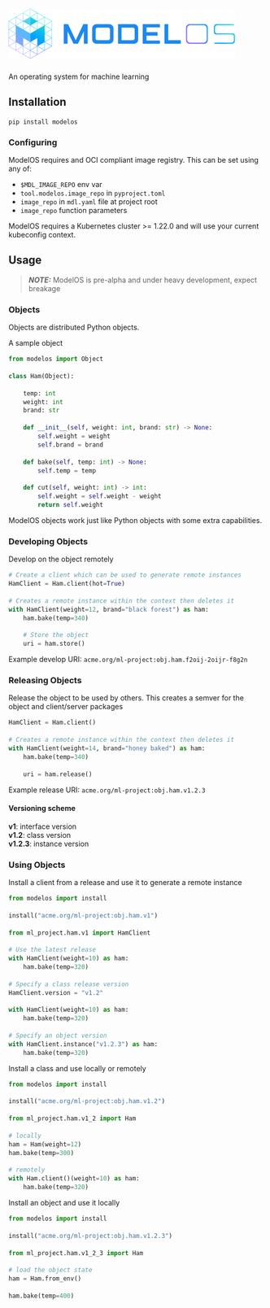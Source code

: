 # ![logo](./static/L_blue.svg)
An operating system for machine learning

## Installation
```
pip install modelos
```
### Configuring

ModelOS requires and OCI compliant image registry. This can be set using any of:

* `$MDL_IMAGE_REPO` env var
* `tool.modelos.image_repo` in `pyproject.toml`
* `image_repo` in `mdl.yaml` file at project root
* `image_repo` function parameters

ModelOS requires a Kubernetes cluster >= 1.22.0 and will use your current kubeconfig context.

## Usage

> **_NOTE:_**  ModelOS is pre-alpha and under heavy development, expect breakage

### Objects

Objects are distributed Python objects.

A sample object
```python
from modelos import Object

class Ham(Object):

    temp: int
    weight: int
    brand: str

    def __init__(self, weight: int, brand: str) -> None:
        self.weight = weight
        self.brand = brand

    def bake(self, temp: int) -> None:
        self.temp = temp

    def cut(self, weight: int) -> int:
        self.weight = self.weight - weight
        return self.weight

```

ModelOS objects work just like Python objects with some extra capabilities.

### Developing Objects
Develop on the object remotely
```python
# Create a client which can be used to generate remote instances
HamClient = Ham.client(hot=True)

# Creates a remote instance within the context then deletes it
with HamClient(weight=12, brand="black forest") as ham:
    ham.bake(temp=340)

    # Store the object
    uri = ham.store()
```
Example develop URI: `acme.org/ml-project:obj.ham.f2oij-2oijr-f8g2n`


### Releasing Objects
Release the object to be used by others. This creates a semver for the object and client/server packages
```python
HamClient = Ham.client()

# Creates a remote instance within the context then deletes it
with HamClient(weight=14, brand="honey baked") as ham:
    ham.bake(temp=340)

    uri = ham.release()
```
Example release URI: `acme.org/ml-project:obj.ham.v1.2.3`   

#### Versioning scheme

__v1__: interface version   
__v1.2__: class version   
__v1.2.3__: instance version   


### Using Objects
Install a client from a release and use it to generate a remote instance
```python
from modelos import install

install("acme.org/ml-project:obj.ham.v1")

from ml_project.ham.v1 import HamClient

# Use the latest release
with HamClient(weight=10) as ham:
    ham.bake(temp=320)

# Specify a class release version
HamClient.version = "v1.2"

with HamClient(weight=10) as ham:
    ham.bake(temp=320)

# Specify an object version
with HamClient.instance("v1.2.3") as ham:
    ham.bake(temp=320)
```

Install a class and use locally or remotely
```python
from modelos import install

install("acme.org/ml-project:obj.ham.v1.2")

from ml_project.ham.v1_2 import Ham

# locally
ham = Ham(weight=12)
ham.bake(temp=300)

# remotely
with Ham.client()(weight=10) as ham:
    ham.bake(temp=320)
```

Install an object and use it locally
```python
from modelos import install

install("acme.org/ml-project:obj.ham.v1.2.3")

from ml_project.ham.v1_2_3 import Ham

# load the object state
ham = Ham.from_env()

ham.bake(temp=400)
```